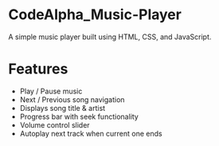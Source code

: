 # CodeAlpha_Music-Player
A simple music player built using HTML, CSS, and JavaScript.  

# Features
- Play / Pause music
- Next / Previous song navigation
- Displays song title & artist
- Progress bar with seek functionality
- Volume control slider
- Autoplay next track when current one ends
